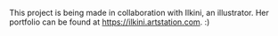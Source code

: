 This project is being made in collaboration with Ilkini, an illustrator. Her portfolio can be found at https://ilkini.artstation.com. :) 
